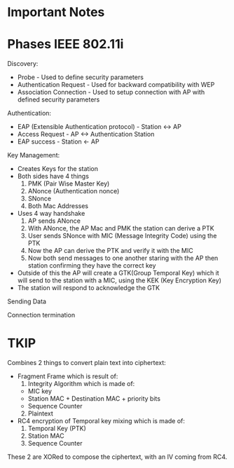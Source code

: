 # Important Notes



# Phases IEEE 802.11i

Discovery:
- Probe - Used to define security parameters
- Authentication Request - Used for backward compatibility with WEP
- Association Connection - Used to setup connection with AP with defined security parameters

Authentication:
- EAP (Extensible Authentication protocol) - Station <-> AP
- Access Request - AP <-> Authentication Station
- EAP success - Station <- AP

Key Management:
- Creates Keys for the station
- Both sides have 4 things
  1. PMK (Pair Wise Master Key)
  2. ANonce (Authentication nonce)
  3. SNonce 
  4. Both Mac Addresses
- Uses 4 way handshake
  1. AP sends ANonce
  2. With ANonce, the AP Mac and PMK the station can derive a PTK
  3. User sends SNonce with MIC (Message Integrity Code) using the PTK
  4. Now the AP can derive the PTK and verify it with the MIC
  5. Now both send messages to one another staring with the AP then station confirming they have the correct key
- Outside of this the AP will create a GTK(Group Temporal Key) which it will send to the station with a MIC, using the KEK (Key Encryption Key)
- The station will respond to acknowledge the GTK 

Sending Data

Connection termination

# TKIP

Combines 2 things to convert plain text into ciphertext:
- Fragment Frame which is result of:
  1. Integrity Algorithm which is made of:
   - MIC key
   - Station MAC + Destination MAC + priority bits
   - Sequence Counter
  2. Plaintext
- RC4 encryption of Temporal key mixing which is made of:
  1. Temporal Key (PTK)
  2. Station MAC
  3. Sequence Counter

These 2 are XORed to compose the ciphertext, with an IV coming from RC4.